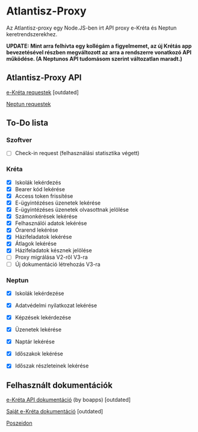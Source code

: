 # Atlantisz-Proxy

Az Atlantisz-proxy egy Node.JS-ben írt API proxy e-Kréta és Neptun keretrendszerekhez. 

**UPDATE: Mint arra felhívta egy kollégám a figyelmemet, az új Krétás app bevezetésével részben megváltozott az arra a rendszerre vonatkozó API működése. (A Neptunos API tudomásom szerint változatlan maradt.)**

## Atlantisz-Proxy API

[e-Kréta requestek](https://documenter.getpostman.com/view/9426326/T17AkWTw) [outdated]

[Neptun requestek](https://documenter.getpostman.com/view/9426326/T17J9SWH)

## To-Do lista

### Szoftver
- [ ] Check-in request (felhasználási statisztika végett)

### Kréta

- [x] Iskolák lekérdezés
- [x] Bearer kód lekérése
- [x] Access token frissítése
- [x] E-ügyintézéses üzenetek lekérése
- [x] E-ügyintézéses üzenetek olvasottnak jelölése
- [x] Számonkérések lekérése
- [x] Felhasználói adatok lekérése
- [x] Órarend lekérése
- [x] Házifeladatok lekérése
- [x] Átlagok lekérése
- [x] Házifeladatok késznek jelölése
- [ ] Proxy migrálása V2-ről V3-ra
- [ ] Új dokumentáció létrehozás V3-ra

### Neptun

- [x] Iskolák lekérdezése
- [x] Adatvédelmi nyilatkozat lekérése
- [x] Képzések lekérdezése
- [x] Üzenetek lekérése
- [x] Naptár lekérése
- [x] Időszakok lekérése
- [x] Időszak részleteinek lekérése


## Felhasznált dokumentációk

[e-Kréta API dokumentáció](https://github.com/boapps/e-kreta-api-docs) (by boapps) [outdated]

[Saját e-Kréta dokumentáció](https://github.com/RuzsaGergely/Atlantisz/blob/master/kreta_docs.md) [outdated]

[Poszeidon](https://github.com/RuzsaGergely/Poszeidon)
